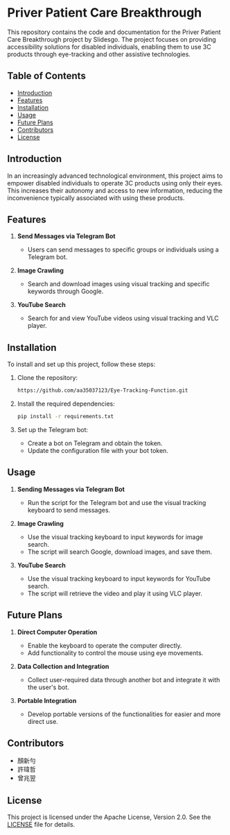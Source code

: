 # Priver Patient Care Breakthrough

This repository contains the code and documentation for the Priver Patient Care Breakthrough project by Slidesgo. The project focuses on providing accessibility solutions for disabled individuals, enabling them to use 3C products through eye-tracking and other assistive technologies.

## Table of Contents

- [Introduction](#introduction)
- [Features](#features)
- [Installation](#installation)
- [Usage](#usage)
- [Future Plans](#future-plans)
- [Contributors](#contributors)
- [License](#license)

## Introduction

In an increasingly advanced technological environment, this project aims to empower disabled individuals to operate 3C products using only their eyes. This increases their autonomy and access to new information, reducing the inconvenience typically associated with using these products.

## Features

1. **Send Messages via Telegram Bot**
    - Users can send messages to specific groups or individuals using a Telegram bot.

2. **Image Crawling**
    - Search and download images using visual tracking and specific keywords through Google.

3. **YouTube Search**
    - Search for and view YouTube videos using visual tracking and VLC player.

## Installation

To install and set up this project, follow these steps:

1. Clone the repository:
    ```bash
    https://github.com/aa35037123/Eye-Tracking-Function.git
    ```

2. Install the required dependencies:
    ```bash
    pip install -r requirements.txt
    ```

3. Set up the Telegram bot:
    - Create a bot on Telegram and obtain the token.
    - Update the configuration file with your bot token.

## Usage

1. **Sending Messages via Telegram Bot**
    - Run the script for the Telegram bot and use the visual tracking keyboard to send messages.

2. **Image Crawling**
    - Use the visual tracking keyboard to input keywords for image search.
    - The script will search Google, download images, and save them.

3. **YouTube Search**
    - Use the visual tracking keyboard to input keywords for YouTube search.
    - The script will retrieve the video and play it using VLC player.

## Future Plans

1. **Direct Computer Operation**
    - Enable the keyboard to operate the computer directly.
    - Add functionality to control the mouse using eye movements.

2. **Data Collection and Integration**
    - Collect user-required data through another bot and integrate it with the user's bot.

3. **Portable Integration**
    - Develop portable versions of the functionalities for easier and more direct use.

## Contributors

- 顏新勻
- 許瑋哲
- 曾兆翌

## License

This project is licensed under the Apache License, Version 2.0. See the [LICENSE](LICENSE) file for details.
